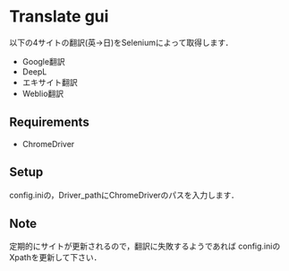 # Translate gui

以下の4サイトの翻訳(英→日)をSeleniumによって取得します．
- Google翻訳
- DeepL
- エキサイト翻訳
- Weblio翻訳

## Requirements
- ChromeDriver


## Setup
config.iniの，Driver_pathにChromeDriverのパスを入力します．


## Note
定期的にサイトが更新されるので，翻訳に失敗するようであれば
config.iniのXpathを更新して下さい．
